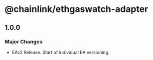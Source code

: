 # @chainlink/ethgaswatch-adapter

## 1.0.0

### Major Changes

- EAv2 Release. Start of individual EA versioning.
